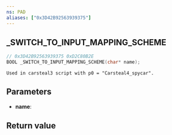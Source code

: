 ```yaml
---
ns: PAD
aliases: ["0x3D42B92563939375"]
---
```

## _SWITCH_TO_INPUT_MAPPING_SCHEME

```c
// 0x3D42B92563939375 0xD2C80B2E
BOOL _SWITCH_TO_INPUT_MAPPING_SCHEME(char* name);
```

```
Used in carsteal3 script with p0 = "Carsteal4_spycar".  
```

## Parameters
* **name**: 

## Return value
